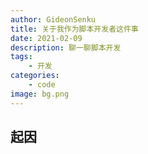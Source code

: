 ```yaml
---
author: GideonSenku
title: 关于我作为脚本开发者这件事
date: 2021-02-09
description: 聊一聊脚本开发
tags:
    - 开发
categories:
    - code
image: bg.png
---
```


## 起因
